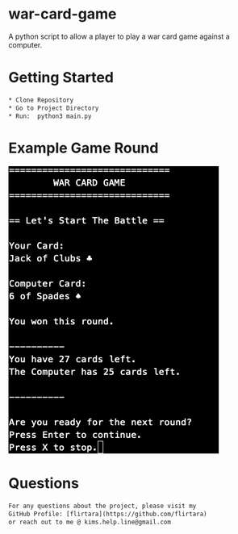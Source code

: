 # war-card-game

A python script to allow a player to play a war card game against a computer.


  # Getting Started
    * Clone Repository
    * Go to Project Directory
    * Run:  python3 main.py
  
  # Example Game Round

  ![Alt text](images/war-card-game-round.png "war-card-game round screenshot")


  # Questions
    For any questions about the project, please visit my 
    GitHub Profile: [flirtara](https://github.com/flirtara) 
    or reach out to me @ kims.help.line@gmail.com
